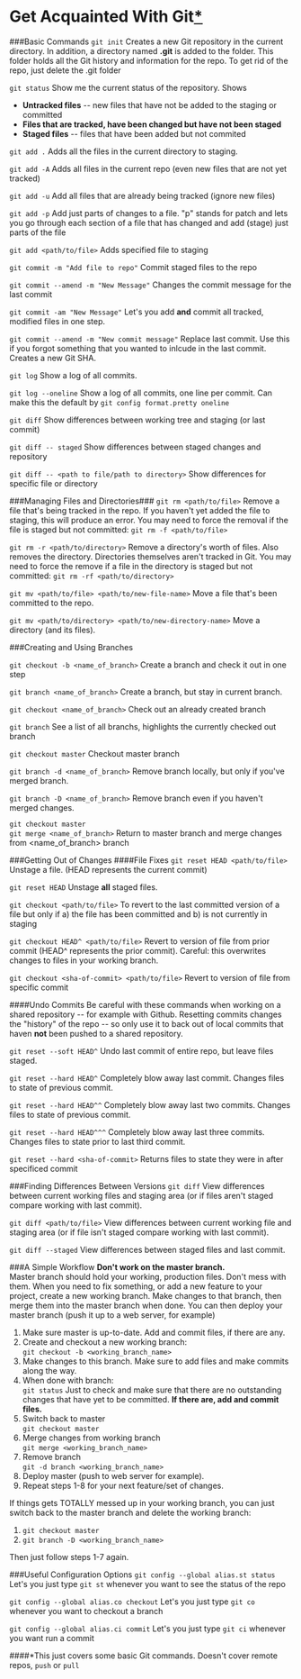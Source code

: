 Get Acquainted With Git[*](#this-just-covers-some-basic-git-commands-doesnt-cover-remote-repos-push-or-pull)
=======================

###Basic Commands
```git init```
Creates a new Git repository in the current directory. In addition, a directory named **.git** is added to the folder. This folder holds all the Git history and information for the repo. To get rid of the repo, just delete the .git folder

```git status```
Show me the current status of the repository. Shows
 
* **Untracked files** -- new files that have not be added to the staging or committed
* **Files that are tracked, have been changed but have not been staged**
* **Staged files** -- files that have been added but not commited

```git add .```
Adds all the files in the current directory to staging.

```git add -A```
Adds all files in the current repo (even new files that are not yet tracked)

```git add -u```
Add all files that are already being tracked (ignore new files)

```git add -p```
Add just parts of changes to a file. "p" stands for patch and lets you go through each section of a file that has changed and add (stage) just parts of the file

```git add <path/to/file>```
Adds specified file to staging

```git commit -m "Add file to repo"```
Commit staged files to the repo

```git commit --amend -m "New Message"```
Changes the commit message for the last commit

```git commit -am "New Message"```
Let's you add **and** commit all tracked, modified files in one step.

```git commit --amend -m "New commit message"``` Replace last commit. Use this if you forgot something that you wanted to inlcude in the last commit. Creates a new Git SHA.

```git log```
Show a log of all commits.

```git log --oneline```
Show a log of all commits, one line per commit. Can make this the default by ```git config format.pretty oneline``` 

```git diff```
Show differences between working tree and staging (or last commit)

```git diff -- staged```
Show differences between staged changes and repository

```git diff -- <path to file/path to directory>```
Show differences for specific file or directory

###Managing Files and Directories###
```git rm <path/to/file>``` Remove a file that's being tracked in the repo. If you haven't yet added the file to staging, this will produce an error. You may need to force the removal if the file is staged but not committed: ```git rm -f <path/to/file>```


```git rm -r <path/to/directory>``` Remove a directory's worth of files. Also removes the directory. Directories themselves aren't tracked in Git. You may need to force the remove if a file in the directory is staged but not committed: ```git rm -rf <path/to/directory>```

```git mv <path/to/file> <path/to/new-file-name>``` Move a file that's been committed to the repo.

```git mv <path/to/directory> <path/to/new-directory-name>``` Move a directory (and its files).

###Creating and Using Branches

```git checkout -b <name_of_branch>```
Create a branch and check it out in one step

```git branch <name_of_branch>```
Create a branch, but stay in current branch.

```git checkout <name_of_branch>```
Check out an already created branch

```git branch```
See a list of all branchs, highlights the currently checked out branch

```git checkout master```
Checkout master branch

```git branch -d <name_of_branch>```
Remove branch locally, but only if you've merged branch.

```git branch -D <name_of_branch>```
Remove branch even if you haven't merged changes.

```git checkout master```<br>
```git merge <name_of_branch>```
Return to master branch and merge changes from <name_of_branch> branch

###Getting Out of Changes
####File Fixes
```git reset HEAD <path/to/file>``` Unstage a file. (HEAD represents the current commit)

```git reset HEAD``` Unstage **all** staged files. 

```git checkout <path/to/file>``` To revert to the last committed version of a file but only if a) the file has been committed and b) is not currently in staging

```git checkout HEAD^ <path/to/file>``` Revert to version of file from prior commit (HEAD^ represents the prior commit). Careful: this overwrites changes to files in your working branch.

```git checkout <sha-of-commit> <path/to/file>``` Revert to version of file from specific commit

####Undo Commits
Be careful with these commands when working on a shared repository -- for example with Github. Resetting commits changes the "history" of the repo -- so only use it to back out of local commits that haven **not** been pushed to a shared repository.

```git reset --soft HEAD^``` Undo last commit of entire repo, but leave files staged.

```git reset --hard HEAD^``` Completely blow away last commit. Changes files to state of previous commit. 

```git reset --hard HEAD^^``` Completely blow away last two commits. Changes files to state of previous commit.

```git reset --hard HEAD^^^``` Completely blow away last three commits. Changes files to state prior to last third commit.

```git reset --hard <sha-of-commit>``` Returns files to state they were in after specificed commit

###Finding Differences Between Versions
```git diff``` View differences between current working files and staging area (or if files aren't staged compare working with last commit).

```git diff <path/to/file>``` View differences between current working file and staging area (or if file isn't staged compare working with last commit).

```git diff --staged``` View differences between staged files and last commit.


###A Simple Workflow
**Don't work on the master branch.**<br> Master branch should hold your working, production files. Don't mess with them. When you need to fix something, or add a new feature to your project, create a new working branch. Make changes to that branch, then merge them into the master branch when done. You can then deploy your master branch (push it up to a web server, for example)

1. Make sure master is up-to-date.
Add and commit files, if there are any.
2. Create and checkout a new working branch:<br>
```git checkout -b <working_branch_name>```
3. Make changes to this branch. Make sure to add files and make commits along the way.
4. When done with branch:<br>
```git status```
Just to check and make sure that there are no outstanding changes that have yet to be committed. **If there are, add and commit files.**
5. Switch back to master<br>
```git checkout master```
6. Merge changes from working branch<br>
```git merge <working_branch_name>```
7. Remove branch<br>
```git -d branch <working_branch_name>```
8. Deploy master (push to web server for example).
9. Repeat steps 1-8 for your next feature/set of changes.

If things gets TOTALLY messed up in your working branch, you can just switch back to the master branch and delete the working branch:

1. ```git checkout master```
2. ```git branch -D <working_branch_name>```

Then just follow steps 1-7 again.

###Useful Configuration Options
```git config --global alias.st status``` Let's you just type ```git st``` whenever you want to see the status of the repo

```git config --global alias.co checkout``` Let's you just type ```git co``` whenever you want to checkout a branch

```git config --global alias.ci commit``` Let's you just type ```git ci``` whenever you want run a commit

####*This just covers some basic Git commands. Doesn't cover remote repos, ```push``` or ```pull```
